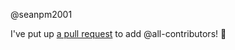 @seanpm2001 

I've put up [a pull request](https://github.com/seanpm2001/GitHub_Organization_Info/pull/125) to add @all-contributors! :tada:
